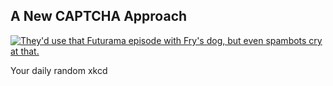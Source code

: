 ## A New CAPTCHA Approach
[![They'd use that Futurama episode with Fry's dog, but even spambots cry at that.](https://imgs.xkcd.com/comics/a_new_captcha_approach.png)](https://xkcd.com/233/ "They'd use that Futurama episode with Fry's dog, but even spambots cry at that.")

Your daily random xkcd
